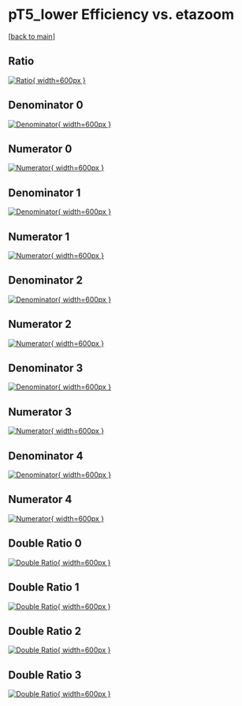 # pT5_lower Efficiency vs. etazoom

[[back to main](./)]



## Ratio

[![Ratio](../mtv/var/pT5_lower_xtr_211_1_eff_etazoom.png){ width=600px }](../mtv/var/pT5_lower_xtr_211_1_eff_etazoom.pdf)

## Denominator 0

[![Denominator](../mtv/den/pT5_lower_xtr_211_1_eff_etazoom_den0.png){ width=600px }](../mtv/den/pT5_lower_xtr_211_1_eff_etazoom_den0.pdf)

## Numerator 0

[![Numerator](../mtv/num/pT5_lower_xtr_211_1_eff_etazoom_num0.png){ width=600px }](../mtv/num/pT5_lower_xtr_211_1_eff_etazoom_num0.pdf)

## Denominator 1

[![Denominator](../mtv/den/pT5_lower_xtr_211_1_eff_etazoom_den1.png){ width=600px }](../mtv/den/pT5_lower_xtr_211_1_eff_etazoom_den1.pdf)

## Numerator 1

[![Numerator](../mtv/num/pT5_lower_xtr_211_1_eff_etazoom_num1.png){ width=600px }](../mtv/num/pT5_lower_xtr_211_1_eff_etazoom_num1.pdf)

## Denominator 2

[![Denominator](../mtv/den/pT5_lower_xtr_211_1_eff_etazoom_den2.png){ width=600px }](../mtv/den/pT5_lower_xtr_211_1_eff_etazoom_den2.pdf)

## Numerator 2

[![Numerator](../mtv/num/pT5_lower_xtr_211_1_eff_etazoom_num2.png){ width=600px }](../mtv/num/pT5_lower_xtr_211_1_eff_etazoom_num2.pdf)

## Denominator 3

[![Denominator](../mtv/den/pT5_lower_xtr_211_1_eff_etazoom_den3.png){ width=600px }](../mtv/den/pT5_lower_xtr_211_1_eff_etazoom_den3.pdf)

## Numerator 3

[![Numerator](../mtv/num/pT5_lower_xtr_211_1_eff_etazoom_num3.png){ width=600px }](../mtv/num/pT5_lower_xtr_211_1_eff_etazoom_num3.pdf)

## Denominator 4

[![Denominator](../mtv/den/pT5_lower_xtr_211_1_eff_etazoom_den4.png){ width=600px }](../mtv/den/pT5_lower_xtr_211_1_eff_etazoom_den4.pdf)

## Numerator 4

[![Numerator](../mtv/num/pT5_lower_xtr_211_1_eff_etazoom_num4.png){ width=600px }](../mtv/num/pT5_lower_xtr_211_1_eff_etazoom_num4.pdf)

## Double Ratio 0

[![Double Ratio](../mtv/ratio/pT5_lower_xtr_211_1_eff_etazoom_ratio0.png){ width=600px }](../mtv/ratio/pT5_lower_xtr_211_1_eff_etazoom_ratio0.pdf)

## Double Ratio 1

[![Double Ratio](../mtv/ratio/pT5_lower_xtr_211_1_eff_etazoom_ratio1.png){ width=600px }](../mtv/ratio/pT5_lower_xtr_211_1_eff_etazoom_ratio1.pdf)

## Double Ratio 2

[![Double Ratio](../mtv/ratio/pT5_lower_xtr_211_1_eff_etazoom_ratio2.png){ width=600px }](../mtv/ratio/pT5_lower_xtr_211_1_eff_etazoom_ratio2.pdf)

## Double Ratio 3

[![Double Ratio](../mtv/ratio/pT5_lower_xtr_211_1_eff_etazoom_ratio3.png){ width=600px }](../mtv/ratio/pT5_lower_xtr_211_1_eff_etazoom_ratio3.pdf)

